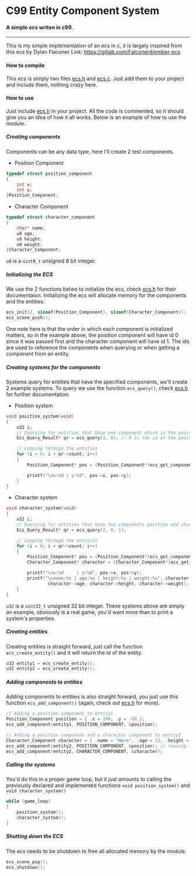 # C99 Entity Component System

#### A simple ecs writen in c99.
---
This is my simple implementation of an ecs in c, it is largely inspired from this ecs by Dylan Flaconer
Link: https://gitlab.com/Falconerd/ember-ecs

#### How to compile
This ecs is simply two files [ecs.h](src/ecs/ecs.h) and [ecs.c](src/ecs/ecs.c).
Just add them to your project and include them, nothing crazy here.
#### How to use
Just include [ecs.h](src/ecs/ecs.h) in your project.
All the code is commented, so it should give you an idea of how it all works.
Below is an example of how to use the module.
##### Creating components
Components can be any data type, here I'll create 2 test components.
- Position Component
```c
typedef struct position_component
{
	int x;
	int y;
}Position_Component;
```
- Character Component
```c
typedef struct character_component
{
	char* name;
	u8 age;
	u8 height;
	u8 weight;
}Character_Component;
```
`u8` is a `uint8_t` unsigned 8 bit integer.
##### Initializing the ECS
We use the 2 functions belwo to initialize the ecs, check [ecs.h](src/ecs/ecs.h) for their documentaion.
Initializing the ecs will allocate memory for the components and the entities.
```c
ecs_init(2, sizeof(Position_Component), sizeof(Character_Component));
ecs_scene_push();
```
One note here is that the order in which each component is initialized matters, so in the example above, the position component will have id 0 since it was passed first and the character component will have id 1.
The ids are used to reference the components when querying or when getting a component from an entity.

##### Creating systems for the components
Systems query for entities that have the specified components, we'll create 2 example systems.
To query we use the function `ecs_query()`, check [ecs.h](src/ecs/ecs.h) for further documentation.
- Position system
```c
void position_system(void)
{
	u32 i;
	// Querying for entities that have one component which is the position component
	Ecs_Query_Result* qr = ecs_query(1, 0); // 0 is the id of the position component

	// Looping through the entities 
	for (i = 0; i < qr->count; i++)
	{
		Position_Component* pos = (Position_Component*)ecs_get_component(qr->entities[i], 0);

		printf("\nx:%d | y:%d", pos->x, pos->y);
	}
}
```
- Character system
```c
void character_system(void)
{
	u32 i;
	// Querying for entities that have two components position and character components
	Ecs_Query_Result* qr = ecs_query(2, 0, 1);

	// Looping through the entities 
	for (i = 0; i < qr->count; i++)
	{
		Position_Component* pos = (Position_Component*)ecs_get_component(qr->entities[i], 0);
		Character_Component* character = (Character_Component*)ecs_get_component(qr->entities[i], 1);

		printf("\nx:%d     | y:%d", pos->x, pos->y);
		printf("\nname:%s | age:%u | height:%u | weight:%u", character->name,
				character->age, character->height, character->weight);
	}
}
```
`u32` is a `uint32_t` unsigned 32 bit integer.
These systems above are simply an example, obviously is a real game, you'd want more than to print a system's properties.
##### Creating entities
Creating entities is straight forward, just call the function `ecs_create_entity()` and it will return the id of the entity.
```c
u32 entity1 = ecs_create_entity();
u32 entity2 = ecs_create_entity();
```
##### Adding components to entities
Adding components to entities is also straight forward, you just use this function `ecs_add_component()` (again, check out [ecs.h](src/ecs/ecs.h) for more).
```c
// Adding a position component to entity1
Position_Component position = { .x = 100, .y = -50 };
ecs_add_component(entity1, POSITION_COMPONENT, &position);

// Adding a position component and a character component to entity2
Character_Component character = { .name = "Hero", .age = 23, .height = 189, .weight = 75 };
ecs_add_component(entity2, POSITION_COMPONENT, &position); // reusing the position component already created
ecs_add_component(entity2, CHARACTER_COMPONENT, &character);
```
##### Calling the systems
You'd do this in a proper game loop, but it just amounts to calling the previously declared and implemented functions `void position_system()` and `void character_system()`
```c
while (game_loop)
{
	position_system();
	character_system();
}
```
##### Shutting down the ECS
The ecs needs to be shutdown to free all allocated memory by the module.
```c
ecs_scene_pop();
ecs_shutdown();
```
